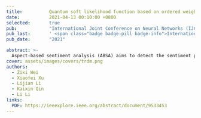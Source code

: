 ```yaml
---
title:          Quantum soft likelihood function based on ordered weighted average operator
date:           2021-04-13 00:10:00 +0800
selected:       true
pub:            "International Joint Conference on Neural Networks (IJCNN)"
pub_last:       ' <span class="badge badge-pill badge-info">International Joint Conference on Neural Networks (IJCNN)</span>'
pub_date:       "2021"

abstract: >-
  Aspect-based sentiment analysis (ABSA) aims to detect the sentiment polarities of a sentence with a given aspect. Aspect-term sentiment analysis (ATSA) is a subtask of ABSA, in ATSA, the aspect is given by aspect term: a word or a phrase in sentence. In previous work, most models apply attention mechanism or gating mechanism to capture the key part of the sentence and detect the sentiment polarity by classifying the weighted sum vector, which are regardless of the aspect information during the classification. However, same contexts may show different sentiment polarity with differnet aspects. For example, in sentence “The scene hunky waiters dub diner darling and it sounds like they mean it.” the context “dub diner dearling” shows negative polarity towards the aspect term “waiters”. But in sentence “The diner's husband dub diner darling.”, the same context would show neural polarity towards “husband”. The absent of aspect information would make model get a wrong result in some sentence. To solve this problem, we propose a model called Trasfomer-based context-aspect Relation Detect Model (TRDM), and add two special tokens “[CLSA]” and “[SEPA]” to specify the aspect term in the sentence. TRDM uses the embedding of two tyes of tokens (i.e. “[CLS]” and “[CLSA]”) for classification where “[CLS]” is used to represent the entire sentence in BERT. This scheme enable TRDM to combine the sentence information and aspect information in the step of sentiment polarity classification. We evaluate the performance of our model on two datasets: Restaurant dataset from SemEval2014 and MAMS from NLPCC 2020. Experiment results show that our model obtain noticeable improvement compared with state-of-art transfromer-based models.
cover: assets/images/covers/trdm.png
authors:
  - Zixi Wei
  - Xiaofei Xu
  - Lijian Li
  - Kaixin Qin
  - Li Li
links:
  PDF: https://ieeexplore.ieee.org/abstract/document/9533453
---
```

